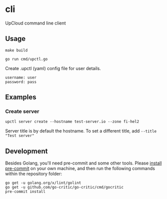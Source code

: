 # cli
UpCloud command line client

## Usage

```
make build

go run cmd/upctl.go
```

Create .upctl (yaml) config file for user details.

```
username: user
password: pass
```

## Examples

### Create server

`upctl server create --hostname test-server.io --zone fi-hel2`

Server title is by default the hostname. To set a different title, add `--title "Test server"`

## Development

Besides Golang, you'll need pre-commit and some other tools. Please [install pre-commit](https://pre-commit.com/#install) on your own machine, and then run the following commands within the repository folder:
```
go get -u golang.org/x/lint/golint
go get -u github.com/go-critic/go-critic/cmd/gocritic
pre-commit install
```
